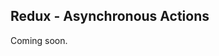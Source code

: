 ## Redux - Asynchronous Actions

Coming soon.

<!--

[async actions](https://redux.js.org/advanced/asyncactions)

1. Why use Redux middleware?

2. Consider the Redux Async Data Flow Diagram. Describe the flow in your own words.

3. How are we accommodating async in our Redux app?

[thunk middleware](https://github.com/reduxjs/redux-thunk)
1. Why would you need redux-thunk middleware?

2. Redux Thunk middleware allows you to write action creators that return a ____ instead of an action.

3. Describe how any return value from the inner thunk function will be made available.


### Reflection

1. What are your learning goals after reading and reviewing the [class README](https://codefellows.github.io/code-401-javascript-guide/curriculum/class-38/)?


`Things I'd like to know more about:`
